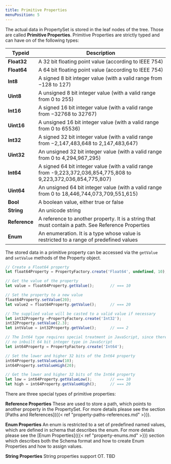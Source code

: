 ```yaml
---
title: Primitive Properties
menuPosition: 5
---
```


The actual data in PropertySet is stored in the leaf nodes of the tree. Those are called **Primitive Properties**.
Primitive Properties are strictly typed and can have on of the following types:




|    Typeid     |  Description  |
|---------------|---------------|
| **Float32**   |   A 32 bit floating point value (according to IEEE 754) |
| **Float64**   |  A 64 bit floating point value (according to IEEE 754) |
| **Int8**      | A signed 8 bit integer value (with a valid range from −128 to 127) |
| **Uint8**     | A unsigned 8 bit integer value (with a valid range from 0 to 255) |
| **Int16**     | A signed 16 bit integer value (with a valid range from −32768 to 32767) |
| **Uint16**    | A unsigned 16 bit integer value (with a valid range from 0 to 65536) |
| **Int32**     | A signed 32 bit integer value (with a valid range from −2,147,483,648 to 2,147,483,647) |
| **Uint32**    | An unsigned 32 bit integer value (with a valid range from 0 to 4,294,967,295) |
| **Int64**     | A signed 64 bit integer value (with a valid range from -9,223,372,036,854,775,808 to 9,223,372,036,854,775,807) |
| **Uint64**    | An unsigned 64 bit integer value (with a valid range from 0 to 18,446,744,073,709,551,615) |
| **Bool**      | A boolean value, either true or false |
| **String**    | An unicode string |
| **Reference** | A reference to another property. It is a string that must contain a path. See Reference Properties |
| **Enum**      | An enumeration. It is a type whose value is restricted to a range of predefined values |


The stored data in a primitive property can be accessed via the ``getValue`` and ``setValue`` methods of the
Property object.

```javascript
// Create a Float64 property
let float64Property = PropertyFactory.create('Float64', undefined, 10);

// Get the value of the property
let value = float64Property.getValue();       // === 10

// Set the property to a new value
float64Property.setValue(20);
let value2 = float64Property.getValue();      // === 20

// The supplied value will be casted to a valid value if necessary
let int32Property =PropertyFactory.create('Int32');
int32Property.setValue(2.3);
let intValue = int32Property.getValue();      // === 2

// The Int64 type requires special treatment in JavaScript, since there is
// no inbuilt 64 bit integer type in JavaScript
let int64Property = PropertyFactory.create('Int64');

// Set the lower and higher 32 bits of the Int64 property
int64Property.setValueLow(10);
int64Property.setValueHigh(20);

// Get the lower and higher 32 bits of the Int64 property
let low = int64Property.getValueLow();        // === 10
let high = int64Property.getValueHigh();      // === 20
```

There are three special types of primitive properties:

**Reference Properties**
  These are used to store a path, which points to another property in the PropertySet. For more details please see the
  section [Paths and References]({{< ref "property-paths-references.md" >}}).

**Enum Properties**
  An enum is restricted to a set of predefined named values, which are defined in schema that describes the enum.
  For more details please see the [Enum Properties]({{< ref "property-enums.md" >}}) section which describes both the Schema format and how
  to create Enum Properties and how to assign values.

**String Properties**
  String properties support OT. TBD
